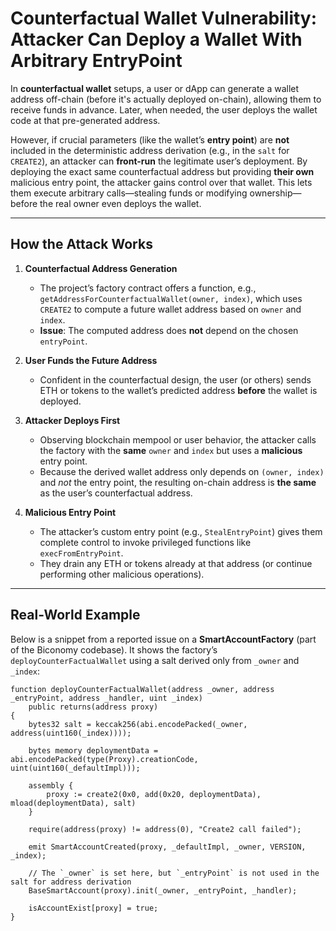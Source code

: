 # Counterfactual Wallet Vulnerability: Attacker Can Deploy a Wallet With Arbitrary EntryPoint

In **counterfactual wallet** setups, a user or dApp can generate a wallet address off-chain (before it's actually deployed on-chain), allowing them to receive funds in advance. Later, when needed, the user deploys the wallet code at that pre-generated address.  

However, if crucial parameters (like the wallet’s **entry point**) are **not** included in the deterministic address derivation (e.g., in the `salt` for `CREATE2`), an attacker can **front-run** the legitimate user’s deployment. By deploying the exact same counterfactual address but providing **their own** malicious entry point, the attacker gains control over that wallet. This lets them execute arbitrary calls—stealing funds or modifying ownership—before the real owner even deploys the wallet.

---

## How the Attack Works

1. **Counterfactual Address Generation**  
   - The project’s factory contract offers a function, e.g., `getAddressForCounterfactualWallet(owner, index)`, which uses `CREATE2` to compute a future wallet address based on `owner` and `index`.  
   - **Issue**: The computed address does **not** depend on the chosen `entryPoint`.

2. **User Funds the Future Address**  
   - Confident in the counterfactual design, the user (or others) sends ETH or tokens to the wallet’s predicted address **before** the wallet is deployed.

3. **Attacker Deploys First**  
   - Observing blockchain mempool or user behavior, the attacker calls the factory with the **same** `owner` and `index` but uses a **malicious** entry point.  
   - Because the derived wallet address only depends on `(owner, index)` and *not* the entry point, the resulting on-chain address is **the same** as the user’s counterfactual address.

4. **Malicious Entry Point**  
   - The attacker’s custom entry point (e.g., `StealEntryPoint`) gives them complete control to invoke privileged functions like `execFromEntryPoint`.  
   - They drain any ETH or tokens already at that address (or continue performing other malicious operations).

---

## Real-World Example

Below is a snippet from a reported issue on a **SmartAccountFactory** (part of the Biconomy codebase). It shows the factory’s `deployCounterFactualWallet` using a salt derived only from `_owner` and `_index`:

```solidity
function deployCounterFactualWallet(address _owner, address _entryPoint, address _handler, uint _index)
    public returns(address proxy)
{
    bytes32 salt = keccak256(abi.encodePacked(_owner, address(uint160(_index))));

    bytes memory deploymentData = abi.encodePacked(type(Proxy).creationCode, uint(uint160(_defaultImpl)));

    assembly {
        proxy := create2(0x0, add(0x20, deploymentData), mload(deploymentData), salt)
    }

    require(address(proxy) != address(0), "Create2 call failed");

    emit SmartAccountCreated(proxy, _defaultImpl, _owner, VERSION, _index);

    // The `_owner` is set here, but `_entryPoint` is not used in the salt for address derivation
    BaseSmartAccount(proxy).init(_owner, _entryPoint, _handler);

    isAccountExist[proxy] = true;
}
```